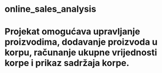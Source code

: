 # online_sales_analysis
# Projekat omogućava upravljanje proizvodima, dodavanje proizvoda u korpu, računanje ukupne vrijednosti korpe i prikaz sadržaja korpe.

